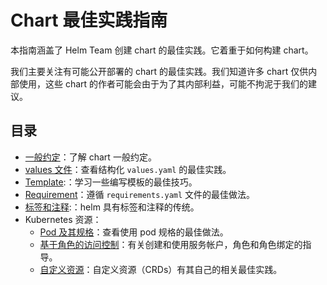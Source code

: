 # Chart 最佳实践指南

本指南涵盖了 Helm Team 创建 chart 的最佳实践。它着重于如何构建 chart。

我们主要关注有可能公开部署的 chart 的最佳实践。我们知道许多 chart 仅供内部使用，这些 chart 的作者可能会由于为了其内部利益，可能不拘泥于我们的建议。

## 目录
- [一般约定](conventions-zh_cn.md)：了解 chart 一般约定。
- [values 文件](values-zh_cn.md)：查看结构化 `values.yaml` 的最佳实践。
- [Template](templates-zh_cn.md):：学习一些编写模板的最佳技巧。
- [Requirement](requirements-zh_cn.md)：遵循 `requirements.yaml` 文件的最佳做法。
- [标签和注释](labels-zh_cn.md):：helm 具有标签和注释的传统。
- Kubernetes 资源：
  - [Pod 及其规格](pods-zh_cn.md)：查看使用 pod 规格的最佳做法。
  - [基于角色的访问控制](rbac-zh_cn.md)：有关创建和使用服务帐户，角色和角色绑定的指导。
  - [自定义资源](custom_resource_definitions-zh_cn.md)：自定义资源（CRDs）有其自己的相关最佳实践。
